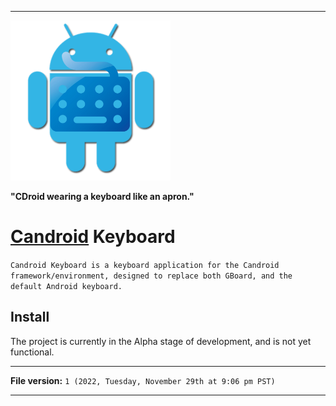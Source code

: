 
***

<img alt="Candroid Keyboard logo failed to load. Click/tap here to attempt to view it" src="/Candroid-Keyboard_1000pIcon_V1_HighCompression.png" width="256"/>

**"CDroid wearing a keyboard like an apron."**

# [Candroid](https://github.com/seanpm2001/Candroid/) Keyboard

`Candroid Keyboard is a keyboard application for the Candroid framework/environment, designed to replace both GBoard, and the default Android keyboard.`

## Install

The project is currently in the Alpha stage of development, and is not yet functional.

***

**File version:** `1 (2022, Tuesday, November 29th at 9:06 pm PST)`

***
